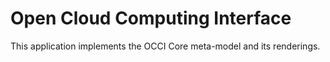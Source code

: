Open Cloud Computing Interface
==============================

This application implements the OCCI Core meta-model and its
renderings.